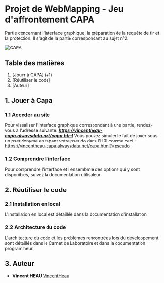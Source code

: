 # Projet de WebMapping - Jeu d'affrontement CAPA 
Partie concernant l'interface graphique, la préparation de la requête de tir et la protection. Il s'agit de la partie correspondant au sujet n°2.

![CAPA](https://www.mon-hébergeur.fr/chemin/vers/mon/image.png)

## Table des matières
1. [Jouer à CAPA] (#1)
2. [Réutiliser le code]
3. [Auteur]


## 1. Jouer à Capa
### 1.1 Accéder au site 

Pour visualiser l'interface graphique correspondant à une partie, rendez-vous à l'adresse suivante: 
***https://vincentheau-capa.alwaysdata.net/capa.html***
Vous pouvez simuler le fait de jouer sous un pseudonyme en tapant votre pseudo dans l'URl comme ceci : https://vincentheau-capa.alwaysdata.net/capa.html?=pseudo

### 1.2 Comprendre l'interface
Pour comprendre l'interface et l'ensembmle des options qui y sont disponibles, suivez la documentation utilisateur 


## 2. Réutiliser le code
### 2.1 Installation en local
L'installation en local est détaillée dans la documentation d'installation

### 2.2 Architecture du code
 L'architecture du code et les problèmes rencontrées lors du développement sont détaillés dans le Carnet de Laboratoire et dans la documentation programmeur.

## 3. Auteur
* **Vincent HEAU** [VincentHeau](https://github.com/VincentHeau)
